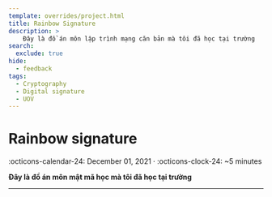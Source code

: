 ```yaml
---
template: overrides/project.html
title: Rainbow Signature
description: >
    Đây là đồ án môn lập trình mạng căn bản mà tôi đã học tại trường
search:
  exclude: true
hide:
  - feedback
tags:
  - Cryptography 
  - Digital signature
  - UOV
---
```


# __Rainbow signature__

<span>
:octicons-calendar-24: December 01, 2021 ·
:octicons-clock-24: ~5 minutes

</span>

__Đây là đồ án môn mật mã học mà tôi đã học tại trường__

---